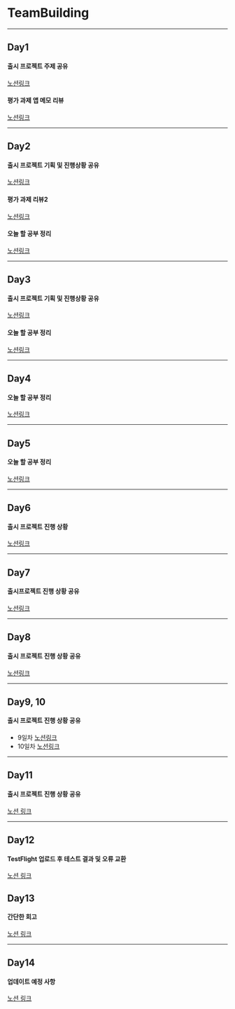 # TeamBuilding

---
## Day1
#### 출시 프로젝트 주제 공유
[노션링크](https://gookbobhenry.notion.site/df7bf3aed61f4f8da8863d0f34aef1ea)
#### 평가 과제 앱 메모 리뷰
[노션링크](https://gookbobhenry.notion.site/8b4ca188fac2410ba01caf623116420b)

---


## Day2

#### 출시 프로젝트 기획 및 진행상황 공유
[노션링크](https://gookbobhenry.notion.site/2-ffff8de2195e499ea79c66486e25e077)

#### 평가 과제 리뷰2
[노션링크](https://gookbobhenry.notion.site/2-f129dcfc62e74b7a99c6d2cd07b3f1e6)

#### 오늘 할 공부 정리
[노션링크](https://gookbobhenry.notion.site/9857fe74f72b40a6b9bc8a2f41c6872d)

---

## Day3

#### 출시 프로젝트 기획 및 진행상황 공유
[노션링크](https://gookbobhenry.notion.site/ab1014f19eb44933bf65033421fab2c3)

#### 오늘 할 공부 정리
[노션링크](https://gookbobhenry.notion.site/eebb2f96429b441dab51c4a26144b41f)

---

## Day4
#### 오늘 할 공부 정리
[노션링크](https://gookbobhenry.notion.site/00f60bb533cf490182aff632c416285e)

---
## Day5
#### 오늘 할 공부 정리
[노션링크](https://gookbobhenry.notion.site/0a88fe7878ab4774ba171e1c19979b13)

---
## Day6
#### 출시 프로젝트 진행 상황
[노션링크](https://gookbobhenry.notion.site/5799bab662534b3f8ed6663d66559fa4)

---

## Day7
#### 출시프로젝트 진행 상황 공유
[노션링크](https://gookbobhenry.notion.site/02b59a8b475f40e2a201121da53d62d6)

---

## Day8
#### 출시 프로젝트 진행 상황 공유
[노션링크](https://gookbobhenry.notion.site/26636ccd87a949b68b0adf668a626c39)

---

## Day9, 10
#### 출시 프로젝트 진행 상황 공유
- 9일차
[노션링크](https://gookbobhenry.notion.site/74139a55590543169872e0845ea1c192)
- 10일차
[노션링크](https://gookbobhenry.notion.site/a37256dcffee4a3292c17c68e3afe3ae)

---

## Day11
#### 출시 프로젝트 진행 상황 공유
[노션 링크](https://gookbobhenry.notion.site/3b15e6ab42214060bca91fe82d9741cb)

---

## Day12
#### TestFlight 업로드 후 테스트 결과 및 오류 교환
[노션 링크](https://gookbobhenry.notion.site/755741f548ff46a78667cac0be812e7e)

## Day13
#### 간단한 회고
[노션 링크](https://gookbobhenry.notion.site/d6fd37a212da474b93aa54ed48dfb150e)

---
## Day14
#### 업데이트 예정 사항
[노션 링크](https://gookbobhenry.notion.site/6393a0fe665d496e978d8c4d59e6565b)